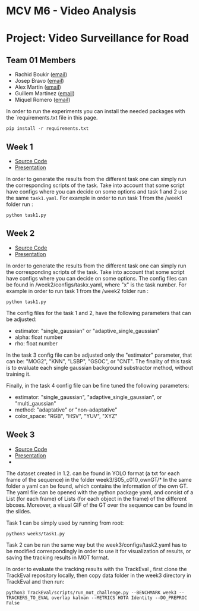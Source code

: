 # MCV M6 - Video Analysis
# Project: Video Surveillance for Road

## Team 01 Members
- Rachid Boukir ([email](mailto:rachid.boukir@autonoma.cat))
- Josep Bravo ([email](mailto:pepbravo11@gmail.com))
- Alex Martin ([email](mailto:alex.martin@midokura.com))
- Guillem Martinez ([email](mailto:guillemmarsan@gmail.com))
- Miquel Romero ([email](mailto:miquel.robla@gmail.com))

In order to run the experiments you can install the needed packages with the `requirements.txt file in this page. 
```
pip install -r requirements.txt
```

## Week 1
- [Source Code](https://github.com/mcv-m6-video/mcv-m6-2023-team1/tree/main/week1)
- [Presentation](https://docs.google.com/presentation/d/1tblLMqS2rwEGRwNK6NIIsIg-r4ZXQbJeovDwc3PPRDc/edit?usp=sharing)

In order to generate the results from the different task one can simply run the corresponding scripts of the task.
Take into account that some script have configs where you can decide on some options and task 1 and 2 use the same `task1.yaml`. 
For example in order to run task 1 from the /week1 folder run :
```
python task1.py 
```

## Week 2
- [Source Code](https://github.com/mcv-m6-video/mcv-m6-2023-team1/tree/main/week2)
- [Presentation](https://docs.google.com/presentation/d/1Vzk87VFi-S48UVvC9IeGrX8msQPG8p626TiSDeO3Lig/edit?usp=sharing)

In order to generate the results from the different task one can simply run the corresponding scripts of the task.
Take into account that some script have configs where you can decide on some options. The config files can be found in /week2/configs/taskx.yaml, 
where "x" is the task number.
For example in order to run task 1 from the /week2 folder run :
```
python task1.py 
```
The config files for the task 1 and 2, have the following parameters that can be adjusted:
- estimator: "single_gaussian" or "adaptive_single_gaussian"
- alpha: float number
- rho: float number

In the task 3 config file can be adjusted only the "estimator" parameter, that can be: "MOG2", "KNN", "LSBP", "GSOC", or "CNT". The finality of this task is to evaluate each single gaussian background substractor method, without training it.

Finally, in the task 4 config file can be fine tuned the following parameters:
- estimator: "single_gaussian", "adaptive_single_gaussian", or "multi_gaussian"
- method: "adaptative" or "non-adaptative"
- color_space: "RGB", "HSV", "YUV", "XYZ"

## Week 3

- [Source Code](https://github.com/mcv-m6-video/mcv-m6-2023-team1/tree/main/week3)
- [Presentation](https://docs.google.com/presentation/d/1bTaPiW5-V4t5nyi4mDJ3oiAD_aPqXAO3lbOn-PdhqBw/edit#slide=id.g2238731dbee_0_53)
- 
The dataset created in 1.2. can be found in YOLO format (a txt for each frame of the sequence) in the folder week3/S05_c010_ownGT/*
In the same folder a yaml can be found, which contains the information of the own GT. 
The yaml file can be opened with the python package yaml, and consist of a List (for each frame) of Lists (for each object in the frame) of the different bboxes.
Moreover, a visual GIF of the GT over the sequence can be found in the slides.

Task 1 can be simply used by running from root:
```
python3 week3/task1.py 
```
Task 2 can be ran the same way but the week3/configs/task2.yaml has to be modified correspondingly in order to use it 
for visualization of results, or saving the tracking results in MOT format. 

In order to evaluate the tracking results with the TrackEval , first clone the TrackEval repository locally, then copy
data folder in the week3 directory in TrackEval and then run:
```
python3 TrackEval/scripts/run_mot_challenge.py --BENCHMARK week3 --TRACKERS_TO_EVAL overlap kalman --METRICS HOTA Identity --DO_PREPROC False
```
